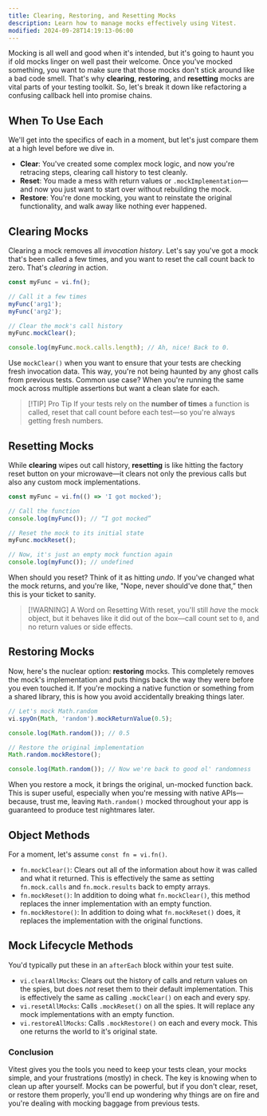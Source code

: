 ```yaml
---
title: Clearing, Restoring, and Resetting Mocks
description: Learn how to manage mocks effectively using Vitest.
modified: 2024-09-28T14:19:13-06:00
---
```


Mocking is all well and good when it's intended, but it's going to haunt you if old mocks linger on well past their welcome. Once you've mocked something, you want to make sure that those mocks don't stick around like a bad code smell. That's why **clearing**, **restoring**, and **resetting** mocks are vital parts of your testing toolkit. So, let's break it down like refactoring a confusing callback hell into promise chains.

## When To Use Each

We'll get into the specifics of each in a moment, but let's just compare them at a high level before we dive in.

- **Clear**: You've created some complex mock logic, and now you're retracing steps, clearing call history to test cleanly.
- **Reset**: You made a mess with return values or `.mockImplementation`—and now you just want to start over without rebuilding the mock.
- **Restore**: You're done mocking, you want to reinstate the original functionality, and walk away like nothing ever happened.

## Clearing Mocks

Clearing a mock removes all _invocation history_. Let's say you've got a mock that's been called a few times, and you want to reset the call count back to zero. That's _clearing_ in action.

```js
const myFunc = vi.fn();

// Call it a few times
myFunc('arg1');
myFunc('arg2');

// Clear the mock's call history
myFunc.mockClear();

console.log(myFunc.mock.calls.length); // Ah, nice! Back to 0.
```

Use `mockClear()` when you want to ensure that your tests are checking fresh invocation data. This way, you're not being haunted by any ghost calls from previous tests. Common use case? When you're running the same mock across multiple assertions but want a clean slate for each.

> \[!TIP] Pro Tip
> If your tests rely on the **number of times** a function is called, reset that call count before each test—so you're always getting fresh numbers.

## Resetting Mocks

While **clearing** wipes out call history, **resetting** is like hitting the factory reset button on your microwave—it clears not only the previous calls but also any custom mock implementations.

```js
const myFunc = vi.fn(() => 'I got mocked');

// Call the function
console.log(myFunc()); // “I got mocked”

// Reset the mock to its initial state
myFunc.mockReset();

// Now, it's just an empty mock function again
console.log(myFunc()); // undefined
```

When should you reset? Think of it as hitting _undo_. If you've changed what the mock returns, and you're like, "Nope, never should've done that,” then this is your ticket to sanity.

> \[!WARNING] A Word on Resetting
> With reset, you'll still _have_ the mock object, but it behaves like it did out of the box—call count set to `0`, and no return values or side effects.

## Restoring Mocks

Now, here's the nuclear option: **restoring** mocks. This completely removes the mock's implementation and puts things back the way they were before you even touched it. If you're mocking a native function or something from a shared library, this is how you avoid accidentally breaking things later.

```js
// Let's mock Math.random
vi.spyOn(Math, 'random').mockReturnValue(0.5);

console.log(Math.random()); // 0.5

// Restore the original implementation
Math.random.mockRestore();

console.log(Math.random()); // Now we're back to good ol' randomness
```

When you restore a mock, it brings the original, un-mocked function back. This is super useful, especially when you're messing with native APIs—because, trust me, leaving `Math.random()` mocked throughout your app is guaranteed to produce test nightmares later.

## Object Methods

For a moment, let's assume `const fn = vi.fn()`.

- `fn.mockClear()`: Clears out all of the information about how it was called and what it returned. This is effectively the same as setting `fn.mock.calls` and `fn.mock.results` back to empty arrays.
- `fn.mockReset()`: In addition to doing what `fn.mockClear()`, this method replaces the inner implementation with an empty function.
- `fn.mockRestore()`: In addition to doing what `fn.mockReset()` does, it replaces the implementation with the original functions.

## Mock Lifecycle Methods

You'd typically put these in an `afterEach` block within your test suite.

- `vi.clearAllMocks`: Clears out the history of calls and return values on the spies, but does _not_ reset them to their default implementation. This is effectively the same as calling `.mockClear()` on each and every spy.
- `vi.resetAllMocks`: Calls `.mockReset()` on all the spies. It will replace any mock implementations with an empty function.
- `vi.restoreAllMocks`: Calls `.mockRestore()` on each and every mock. This one returns the world to it's original state.

### Conclusion

Vitest gives you the tools you need to keep your tests clean, your mocks simple, and your frustrations (mostly) in check. The key is knowing when to clean up after yourself. Mocks can be powerful, but if you don't clear, reset, or restore them properly, you'll end up wondering why things are on fire and you're dealing with mocking baggage from previous tests.
